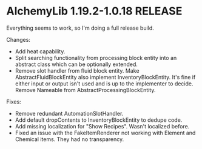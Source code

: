 # AlchemyLib 1.19.2-1.0.18 RELEASE

Everything seems to work, so I'm doing a full release build.

Changes:
- Add heat capability.
- Split searching functionality from processing block entity into an abstract class which can be optionally extended.
- Remove slot handler from fluid block entity. Make AbstractFluidBlockEntity also implement InventoryBlockEntity. It's fine if either input or output isn't used and is up to the implementer to decide.
  Remove Nameable from AbstractProcessingBlockEntity.

Fixes:
- Remove redundant AutomationSlotHandler.
- Add default dropContents to InventoryBlockEntity to dedupe code.
- Add missing localization for "Show Recipes". Wasn't localized before.
- Fixed an issue with the FakeItemRenderer not working with Element and Chemical items. They had no transparency.